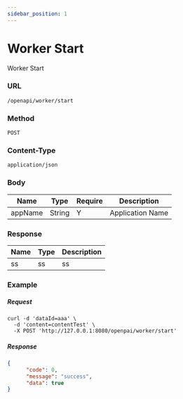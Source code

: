 ```yaml
---
sidebar_position: 1
---
```


# Worker Start

Worker Start

### URL

`/openapi/worker/start`

### Method

`POST`

###  Content-Type

`application/json`

### Body
|Name|Type| Require  | Description |
| ----- | ----- |-----|--|
|appName|String| Y   | Application Name |

### Response
| Name | Type | Description |
|------|------|-------------|
| ss   | ss   | ss          |

### Example

##### Request

```shell
curl -d 'dataId=aaa' \
  -d 'content=contentTest' \
  -X POST 'http://127.0.0.1:8080/openpai/worker/start'

```
##### Response

```json
{
      "code": 0,
      "message": "success",
      "data": true
}
```
